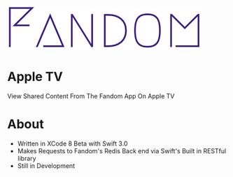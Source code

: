 ![Fandom Logo](https://github.com/simonnarang/Fandom-IOS/blob/master/Fandomm/Assets.xcassets/fandomlogoicon-1.imageset/Untitled_presentation_-_Google_Slides-2.png)
# Apple TV
View Shared Content From The Fandom App On Apple TV  
# About  
* Written in XCode 8 Beta with Swift 3.0
* Makes Requests to Fandom's Redis Back end via Swift's Built in RESTful library
* Still in Development
